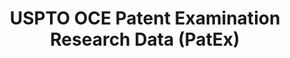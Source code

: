 ---
layout: default
bigquery: https://console.cloud.google.com/bigquery?p=patents-public-data&d=uspto_oce_pair&page=dataset
citation: 'Graham, S. Marco, A., and Miller, A. (2015). “The USPTO Patent Examination
  Research Dataset: A Window on the Process of Patent Examination.”'
contributors: Graham, S. Marco, A., Miller, A.
cost: None
description: The latest version of PatEx (referred to below as the 2020 release) contains
  detailed information on nearly 11.9 million publicly-viewable provisional and non-provisional
  patent applications to the USPTO and over 4.6 million Patent Cooperation Treaty
  (PCT) applications. It is based on data that OCE downloaded from the Patent Examination
  Data System (PEDS) in April, 2021. The PEDS data are sourced from Public PAIR. The
  first time that OCE used PEDS as the basis of PatEx was for the 2019 release. We
  took the PEDS data and organized it into the familiar PatEx data files, which are
  based on the organization of the Public PAIR portal. The data files include information
  on each application’s characteristics, prosecution history, continuation history,
  claims of foreign priority, patent term adjustment history, publication history,
  and correspondence address information.
documentation: 'For the 2019 and later releases, new technical documentation is available
  https://www.uspto.gov/sites/default/files/documents/PatEx-2019-Technical-Doc.pdf


  A document describing the 2014-2017 data sets is available and can be cited as:
  Graham, Stuart J.H. and Marco, Alan C. and Miller, Richard, The USPTO Patent Examination
  Research Dataset: A Window on the Process of Patent Examination (November 30, 2015).
  Available at SSRN: https://ssrn.com/abstract=2702637.'
last_edit: Mon, 04 Apr 2022 19:06:22 GMT
location: https://www.uspto.gov/ip-policy/economic-research/research-datasets/patent-examination-research-dataset-public-pair
maintained_by: EconomicsData@uspto.gov
related_publications: https://ssrn.com/abstract=29956744, https://ssrn.com/abstract=2702637
schema_fields: '[''uspc_class'', ''parent_application_number'', ''examiner_name_last'',
  ''confirm_number'', ''appl_status_code'', ''correspondence_city'', ''small_entity_indicator'',
  ''inventor_country_code'', ''patent_issue_date'', ''child_application_number'',
  ''status_description'', ''file_location'', ''recorded_date'', ''wipo_pub_date'',
  ''application_type'', ''event_code'', ''appl_status_date'', ''application_number_pair'',
  ''examiner_name_middle'', ''examiner_name_first'', ''inventor_name_last'', ''earliest_pgpub_date'',
  ''application_number'', ''inventor_country_name'', ''invention_subject_matter'',
  ''file_location_date'', ''inventor_address_type'', ''inventor_name_first'', ''patent_number'',
  ''wipo_pub_number'', ''abandon_date'', ''correspondence_name_line_2'', ''filing_date'',
  ''correspondence_name_line_1'', ''correspondence_country_code'', ''aia_first_to_file'',
  ''inventor_region_code'', ''parent_country'', ''inventor_name_middle'', ''customer_number'',
  ''correspondence_country_name'', ''invention_title'', ''foreign_parent_date'', ''atty_docket_number'',
  ''correspondence_postal_code'', ''foreign_parent_id'', ''parent_country_code'',
  ''disposal_type'', ''examiner_id'', ''child_filing_date'', ''status_code'', ''earliest_pgpub_number'',
  ''correspondence_street_line_1'', ''correspondence_region_name'', ''correspondence_region_code'',
  ''continuation_type'', ''sequence_number'', ''correspondence_street_line_2'', ''event_description'',
  ''inventor_rank'', ''uspc_subclass'', ''parent_filing_date'', ''examiner_art_unit'']'
shortname: patex
tags:
- patents
- legal
- history
terms_of_use: 'USPTO’s online databases are not designed or intended to be a source
  for bulk downloads of USPTO data when accessed through the website’s interfaces.
  Individuals, companies, IP addresses, or blocks of IP addresses who, in effect,
  deny or decrease service by generating unusually high numbers of database accesses
  (searches, pages, or hits), whether generated manually or in an automated fashion,
  may be denied access to USPTO servers without notice.


  Bulk data products may be separately obtained from the USPTO, either for free or
  at the cost of dissemination. For details, see information on Electronic Bulk Data
  Products: https://www.uspto.gov/learning-and-resources/electronic-bulk-data-products'
title: USPTO OCE Patent Examination Research Data (PatEx)
uuid: 4342caa7-23af-420c-b2f6-6088f133df6a
---